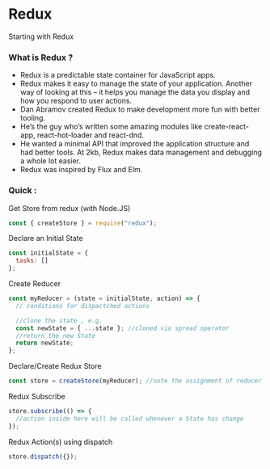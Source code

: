 # Redux

Starting with Redux

### What is Redux ?

- Redux is a predictable state container for JavaScript apps.
- Redux makes it easy to manage the state of your application. Another way of looking at this – it helps you manage the data you display and how you respond to user actions.
- Dan Abramov created Redux to make development more fun with better tooling.
- He’s the guy who’s written some amazing modules like create-react-app, react-hot-loader and react-dnd.
- He wanted a minimal API that improved the application structure and had better tools. At 2kb, Redux makes data management and debugging a whole lot easier.
- Redux was inspired by Flux and Elm.

### Quick :

Get Store from redux (with Node.JS)

```js
const { createStore } = require("redux");
```

Declare an Initial State

```js
const initialState = {
  tasks: []
};
```

Create Reducer

```js
const myReducer = (state = initialState, action) => {
  // conditions for dispactched actions

  //clone the state , e.g.
  const newState = { ...state }; //cloned via spread operator
  //return the new State
  return newState;
};
```

Declare/Create Redux Store

```js
const store = createStore(myReducer); //note the assignment of reducer here
```

Redux Subscribe

```js
store.subscribe(() => {
  //action inside here will be called whenever a State has change
});
```

Redux Action(s) using dispatch

```js
store.dispatch({});
```
